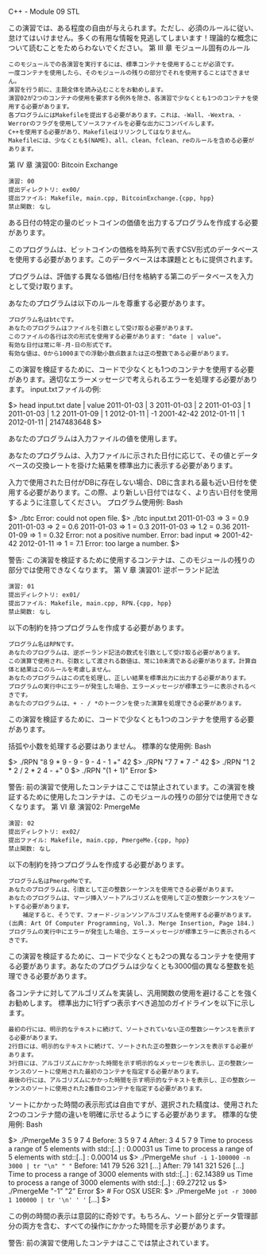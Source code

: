 C++ - Module 09 STL

この演習では、ある程度の自由が与えられます。ただし、必須のルールに従い、怠けてはいけません。多くの有用な情報を見逃してしまいます！理論的な概念について読むことをためらわないでください。
第 III 章
モジュール固有のルール

    このモジュールでの各演習を実行するには、標準コンテナを使用することが必須です。
    一度コンテナを使用したら、そのモジュールの残りの部分でそれを使用することはできません。
    演習を行う前に、主題全体を読み込むことをお勧めします。
    演習02が2つのコンテナの使用を要求する例外を除き、各演習で少なくとも1つのコンテナを使用する必要があります。
    各プログラムにはMakefileを提出する必要があります。これは、-Wall、-Wextra、-Werrorのフラグを使用してソースファイルを必要な出力にコンパイルします。
    C++を使用する必要があり、Makefileはリリンクしてはなりません。
    Makefileには、少なくとも$(NAME)、all、clean、fclean、reのルールを含める必要があります。

第 IV 章
演習00: Bitcoin Exchange

    演習: 00
    提出ディレクトリ: ex00/
    提出ファイル: Makefile, main.cpp, BitcoinExchange.{cpp, hpp}
    禁止関数: なし

ある日付の特定の量のビットコインの価値を出力するプログラムを作成する必要があります。

このプログラムは、ビットコインの価格を時系列で表すCSV形式のデータベースを使用する必要があります。このデータベースは本課題とともに提供されます。

プログラムは、評価する異なる価格/日付を格納する第二のデータベースを入力として受け取ります。

あなたのプログラムは以下のルールを尊重する必要があります。

    プログラム名はbtcです。
    あなたのプログラムはファイルを引数として受け取る必要があります。
    このファイルの各行は次の形式を使用する必要があります: "date | value"。
    有効な日付は常に年-月-日の形式です。
    有効な値は、0から1000までの浮動小数点数または正の整数である必要があります。

この演習を検証するために、コードで少なくとも1つのコンテナを使用する必要があります。適切なエラーメッセージで考えられるエラーを処理する必要があります。
input.txtファイルの例:

$> head input.txt
date | value
2011-01-03 | 3
2011-01-03 | 2
2011-01-03 | 1
2011-01-03 | 1.2
2011-01-09 | 1
2012-01-11 | -1
2001-42-42
2012-01-11 | 1
2012-01-11 | 2147483648
$>

あなたのプログラムは入力ファイルの値を使用します。

あなたのプログラムは、入力ファイルに示された日付に応じて、その値とデータベースの交換レートを掛けた結果を標準出力に表示する必要があります。

入力で使用された日付がDBに存在しない場合、DBに含まれる最も近い日付を使用する必要があります。この際、より新しい日付ではなく、より古い日付を使用するように注意してください。
プログラム使用例:
Bash

$> ./btc
Error: could not open file.
$> ./btc input.txt
2011-01-03 => 3 = 0.9
2011-01-03 => 2 = 0.6
2011-01-03 => 1 = 0.3
2011-01-03 => 1.2 = 0.36
2011-01-09 => 1 = 0.32
Error: not a positive number.
Error: bad input => 2001-42-42
2012-01-11 => 1 = 7.1
Error: too large a number.
$>

警告: この演習を検証するために使用するコンテナは、このモジュールの残りの部分では使用できなくなります。
第 V 章
演習01: 逆ポーランド記法

    演習: 01
    提出ディレクトリ: ex01/
    提出ファイル: Makefile, main.cpp, RPN.{cpp, hpp}
    禁止関数: なし

以下の制約を持つプログラムを作成する必要があります。

    プログラム名はRPNです。
    あなたのプログラムは、逆ポーランド記法の数式を引数として受け取る必要があります。
    この演算で使用され、引数として渡される数値は、常に10未満である必要があります。計算自体と結果はこのルールを考慮しません。
    あなたのプログラムはこの式を処理し、正しい結果を標準出力に出力する必要があります。
    プログラムの実行中にエラーが発生した場合、エラーメッセージが標準エラーに表示されるべきです。
    あなたのプログラムは、+ - / *のトークンを使った演算を処理できる必要があります。

この演習を検証するために、コードで少なくとも1つのコンテナを使用する必要があります。

括弧や小数を処理する必要はありません。
標準的な使用例:
Bash

$> ./RPN "8 9 * 9 - 9 - 9 - 4 - 1 +"
42
$> ./RPN "7 7 * 7 -"
42
$> ./RPN "1 2 * 2 / 2 * 2 4 - +"
0
$> ./RPN "(1 + 1)"
Error
$>

警告: 前の演習で使用したコンテナはここでは禁止されています。この演習を検証するために使用したコンテナは、このモジュールの残りの部分では使用できなくなります。
第 VI 章
演習02: PmergeMe

    演習: 02
    提出ディレクトリ: ex02/
    提出ファイル: Makefile, main.cpp, PmergeMe.{cpp, hpp}
    禁止関数: なし

以下の制約を持つプログラムを作成する必要があります。

    プログラム名はPmergeMeです。
    あなたのプログラムは、引数として正の整数シーケンスを使用できる必要があります。
    あなたのプログラムは、マージ挿入ソートアルゴリズムを使用して正の整数シーケンスをソートする必要があります。
        補足すると、そうです、フォード-ジョンソンアルゴリズムを使用する必要があります。(出典: Art Of Computer Programming, Vol.3. Merge Insertion, Page 184.)
    プログラムの実行中にエラーが発生した場合、エラーメッセージが標準エラーに表示されるべきです。

この演習を検証するために、コードで少なくとも2つの異なるコンテナを使用する必要があります。あなたのプログラムは少なくとも3000個の異なる整数を処理できる必要があります。

各コンテナに対してアルゴリズムを実装し、汎用関数の使用を避けることを強くお勧めします。
標準出力に1行ずつ表示すべき追加のガイドラインを以下に示します。

    最初の行には、明示的なテキストに続けて、ソートされていない正の整数シーケンスを表示する必要があります。
    2行目には、明示的なテキストに続けて、ソートされた正の整数シーケンスを表示する必要があります。
    3行目には、アルゴリズムにかかった時間を示す明示的なメッセージを表示し、正の整数シーケンスのソートに使用された最初のコンテナを指定する必要があります。
    最後の行には、アルゴリズムにかかった時間を示す明示的なテキストを表示し、正の整数シーケンスのソートに使用された2番目のコンテナを指定する必要があります。

ソートにかかった時間の表示形式は自由ですが、選択された精度は、使用された2つのコンテナ間の違いを明確に示せるようにする必要があります。
標準的な使用例:
Bash

$> ./PmergeMe 3 5 9 7 4
Before: 3 5 9 7 4
After: 3 4 5 7 9
Time to process a range of 5 elements with std::[..] : 0.00031 us
Time to process a range of 5 elements with std::[..] : 0.00014 us
$> ./PmergeMe `shuf -i 1-100000 -n 3000 | tr "\n" " "`
Before: 141 79 526 321 [...]
After: 79 141 321 526 [...]
Time to process a range of 3000 elements with std::[..] : 62.14389 us
Time to process a range of 3000 elements with std::[..] : 69.27212 us
$> ./PmergeMe "-1" "2"
Error
$> # For OSX USER:
$> ./PmergeMe `jot -r 3000 1 100000 | tr '\n' ' '`
[...]
$>

この例の時間の表示は意図的に奇妙です。もちろん、ソート部分とデータ管理部分の両方を含む、すべての操作にかかった時間を示す必要があります。

警告: 前の演習で使用したコンテナはここでは禁止されています。
